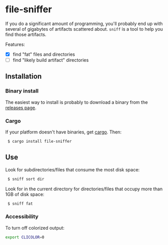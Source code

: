 # file-sniffer

If you do a significant amount of programming, you'll probably end up with
several of gigabytes of artifacts scattered about. `sniff` is a tool to help you find those artifacts.

Features:
  - [x] find "fat" files and directories
  - [ ] find "likely build artifact" directories

## Installation

### Binary install

The easiest way to install is probably to download a binary from the [releases
page](https://github.com/vmchale/file-sniffer/releases).

### Cargo

If your platform doesn't have binaries, get [cargo](https://rustup.rs/). Then:

```bash
 $ cargo install file-sniffer
```

## Use

Look for subdirectories/files that consume the most disk space:

```bash
 $ sniff sort dir
```

Look for in the current directory for directories/files that occupy more than 1GB of disk space:


```bash
 $ sniff fat
```


### Accessibility

To turn off colorized output:

```bash
export CLICOLOR=0
```
